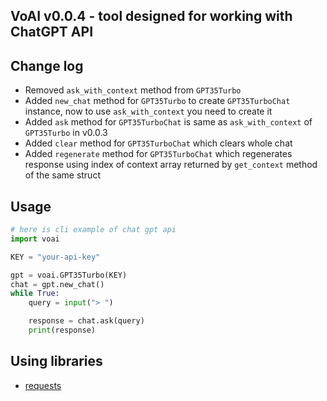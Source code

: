 ## VoAI v0.0.4 - tool designed for working with ChatGPT API
## Change log
- Removed `ask_with_context` method from `GPT35Turbo`
- Added `new_chat` method for `GPT35Turbo` to create `GPT35TurboChat` instance, now to use `ask_with_context` you need to create it
- Added `ask` method for `GPT35TurboChat` is same as `ask_with_context` of `GPT35Turbo` in v0.0.3
- Added `clear` method for `GPT35TurboChat` which clears whole chat
- Added `regenerate` method for `GPT35TurboChat` which regenerates response using index of context array returned by `get_context` method of the same struct
## Usage
```python
# here is cli example of chat gpt api
import voai

KEY = "your-api-key"

gpt = voai.GPT35Turbo(KEY)
chat = gpt.new_chat()
while True:
    query = input("> ")

    response = chat.ask(query)
    print(response)
```
## Using libraries
- <a href="https://pypi.org/project/requests/">requests</a>